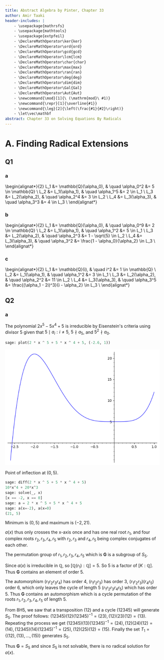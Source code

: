 ```yaml
---
title: Abstract Algebra by Pinter, Chapter 33
author: Amir Taaki
header-includes: |
    - \usepackage{mathrsfs}
    - \usepackage{mathtools}
    - \usepackage{extpfeil}
    - \DeclareMathOperator\ker{ker}
    - \DeclareMathOperator\ord{ord}
    - \DeclareMathOperator\gcd{gcd}
    - \DeclareMathOperator\lcm{lcm}
    - \DeclareMathOperator\char{char}
    - \DeclareMathOperator\max{max}
    - \DeclareMathOperator\ran{ran}
    - \DeclareMathOperator\deg{deg}
    - \DeclareMathOperator\dim{dim}
    - \DeclareMathOperator\Gal{Gal}
    - \DeclareMathOperator\Aut{Aut}
    - \newcommand{\mod}[1]{\ (\mathrm{mod}\ #1)}
    - \newcommand{\repr}[1]{\overline{#1}}
    - \newcommand{\leg}[2]{\left(\frac{#1}{#2}\right)}
    - \let\vec\mathbf
abstract: Chapter 33 on Solving Equations By Radicals
---
```


# A. Finding Radical Extensions

## Q1

### a

\begin{alignat*}{2}
L_1 &= \mathbb{Q}(\alpha_0), & \quad \alpha_0^2 &= 5 \in \mathbb{Q} \\
L_2 &= L_1(\alpha_1),        & \quad \alpha_1^5 &= 2 \in L_1 \\
L_3 &= L_2(\alpha_2),        & \quad \alpha_2^4 &= 3 \in L_2 \\
L_4 &= L_3(\alpha_3),        & \quad \alpha_3^3 &= 4 \in L_3 \\
\end{alignat*}

### b

\begin{alignat*}{2}
L_1 &= \mathbb{Q}(\alpha_0), & \quad \alpha_0^9 &= 2 \in \mathbb{Q} \\
L_2 &= L_1(\alpha_1),        & \quad \alpha_1^2 &= 5 \in L_1 \\
L_3 &= L_2(\alpha_2),        & \quad \alpha_2^3 &= 1 - \sqrt{5} \in L_2 \\
L_4 &= L_3(\alpha_3),        & \quad \alpha_3^2 &= \frac{1 - \alpha_0}{\alpha_2} \in L_3 \\
\end{alignat*}

### c

\begin{alignat*}{2}
L_1 &= \mathbb{Q}(i), & \quad i^2 &= 1 \in \mathbb{Q} \\
L_2 &= L_1(\alpha_1),        & \quad \alpha_1^2 &= 3 \in L_1 \\
L_3 &= L_2(\alpha_2),        & \quad \alpha_2^2 &= 11 \in L_2 \\
L_4 &= L_3(\alpha_3),        & \quad \alpha_3^5 &= \frac{(\alpha_1 - 2i)^3}{i - \alpha_2} \in L_3 \\
\end{alignat*}

## Q2

### a

The polynomial $2x^5 - 5x^4 + 5$ is irreducible by Eisenstein's criteria using divisor $5$ given that $5 \mid a_i : i \neq 5$, $5 \nmid a_5$, and $5^2 \nmid a_0$.

```python
sage: plot(2 * x ^ 5 + 5 * x ^ 4 + 5, (-2.6, 1))
```

![](img/33-2a-graph.png)

Point of inflection at $(0, 5)$.

```python
sage: diff(2 * x ^ 5 + 5 * x ^ 4 + 5)
10*x^4 + 20*x^3
sage: solve(_, x)
[x == -2, x == 0]
sage: a = 2 * x ^ 5 + 5 * x ^ 4 + 5
sage: a(x=-2), a(x=0)
(21, 5)
```

Minimum is $(0, 5)$ and maximum is $(-2, 21)$.

$a(x)$ thus only crosses the x-axis once and has one real root $r_1$, and four complex roots $r_2, r_3, r_4, r_5$ with $r_2, r_3$ and $r_4, r_5$ being complex conjugates of each other.

The permutation group of $r_1, r_2, r_3, r_4, r_5$ which is $\mathbf{G}$ is a subgroup of $S_5$.

Since $a(x)$ is irreducible in $\mathbb{Q}$, so $[\mathbb{Q}(r_1): \mathbb{Q}] = 5$. So $5$ is a factor of $[K: \mathbb{Q}]$. Thus $\mathbf{G}$ contains an element of order 5.

The automorphism $(r_1 r_2 r_3 r_4)$ has order 4, $(r_1 r_2 r_3)$ has order 3, $(r_1 r_2 r_3)(r_4 r_5)$ order 6, which only leaves the cycle of length 5 $(r_1 r_2 r_3 r_4 r_5)$ which has order 5. Thus $\mathbf{G}$ contains an automorphism which is a cycle permutation of the roots $r_1, r_2, r_3, r_4, r_5$ of length 5.

From 8H5, we saw that a transposition $(12)$ and a cycle $(12345)$ will generate $S_5$. The proof follows: $(12345)(12)(12345)^{-1} = (23), (12)(23)(12) = (13)$. Repeating the process we get $(12345)(13)(12345)^{-1} = (24), (12)(24)(12) = (14), (12345)(14)(12345)^{-1} = (25), (12)(25)(12) = (15)$. Finally the set $T_1 = \{ (12), (13), \dots, (15) \}$ generates $S_5$.

Thus $\mathbf{G} = S_5$ and since $S_5$ is not solvable, there is no radical solution for $a(x)$.

